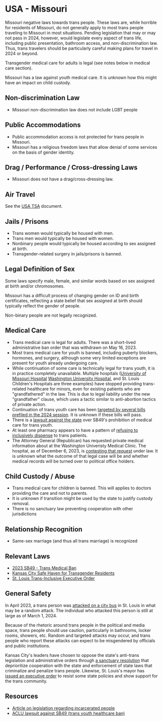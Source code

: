 # USA - Missouri

Missouri negative laws towards trans people. These laws
are, while horrible for residents of Missouri, do not generally
apply to most trans people traveling to Missouri in most
situations.  Pending legislation that may or may not pass in 2024,
however, would legislate every aspect of trans life, including public
presentation, bathroom access, and non-discrimination law.  Thus, trans
travelers should be particularly careful making plans for travel in
2024 or beyond.

Transgender medical care for adults is legal (see notes below in medical
care section).

Missouri has a law against youth medical care. It is unknown how this
might have an impact on child custody.

## Non-discrimination Law

 * Missouri non-discrimination law does not include LGBT people

## Public Accommodations

 * Public accommodation access is not protected for trans people in
   Missouri.
 * Missouri has a religious freedom laws that allow denial of some
   services on the basis of gender identity.

## Drag / Performance / Cross-dressing Laws

 * Missouri does not have a drag/cross-dressing law.

## Air Travel

See the [USA TSA](notes/tsa.md) document.

## Jails / Prisons

 * Trans women would typically be housed with men.
 * Trans men would typically be housed with women.
 * Nonbinary people would typically be housed according to sex
   assigned at birth.
 * Transgender-related surgery in jails/prisons is banned.

## Legal Definition of Sex

Some laws specify male, female, and similar words based on sex assigned
at birth and/or chromosomes.

Missouri has a difficult process of changing gender on ID and birth
certificates, reflecting a state belief that sex assigned at birth
should typically reflect the gender of people.

Non-binary people are not legally recognized.

## Medical Care

 * Trans medical care is legal for adults.  There was a short-lived
   administrative ban order that was withdrawn on May 16, 2023.
 * Most trans medical care for youth is banned, including puberty
   blockers, hormones, and surgery, although some very limited exceptions
   are present for youth already undergoing care.
 * While continuation of some care is technically legal for trans youth, it
   is in practice completely unavailable. Multiple hospitals ([University of
   Missouri Hospital](https://www.wabi.tv/video/2023/08/29/father-transgender-teen-says-mo-hospital-will-no-longer-provide-gender-affirming-care/)
   [Washington University
   Hospital](https://source.wustl.edu/2023/09/statement-on-washington-university-transgender-center/),
   and St. Louis Children's Hospitals are three examples) have stopped
   providing trans-related healthcare for minors, even for existing patients
   who are "grandfathered" in the law. This is due to legal liability
   under the new "grandfather" clause, which uses a tactic similar to
   anti-abortion tactics of private action.
 * Continuation of trans youth care has been [targeted by several bills prefiled in
   the 2024
   session](https://documents.house.mo.gov/billtracking/bills241/hlrbillspdf/3009H.01I.pdf).
   It is unknown if these bills will pass.
 * There is a [lawsuit against the
   state](https://www.aclu-mo.org/en/news/families-and-medical-providers-sue-missouri-block-transgender-youth-medical-care-ban)
   over SB49's prohibition of medical care for trans youth.
 * At least one pharmacy appears to have a pattern of [refusing to
   inclusively
   dispense](https://www.kansascity.com/news/local/article280392949.html)
   to trans patients.
 * The Attorney General (Republican) has requested private medical
   information about at the Washington Univeristy Medical Clinic.  The
   hospital, as of December 6, 2023, is [contesting that
   request](https://missouriindependent.com/briefs/wash-u-alleges-missouri-ag-illegally-sought-patient-records-from-transgender-center/)
   under law. It is unknown what the outcome of that legal case will be
   and whether medical records will be turned over to political office
   holders.

## Child Custody / Abuse

 * Trans medical care for children is banned.  This will applies to
   doctors providing the care and not to parents.
 * It is unknown if transition might be used by the state to justify
   custody removal.
 * There is no sanctuary law preventing cooperation with other
   jurisdictions
 
## Relationship Recognition

 * Same-sex marriage (and thus all trans marriage) is recognized

## Relevant Laws

 * [2023 SB49 - Trans Medical Ban](https://legiscan.com/MO/text/SB49/id/2755107)
 * [Kansas City Safe Haven for Transgender Residents](https://www.kcmo.gov/Home/Components/News/News/2040/1746)
 * [St. Louis Trans-Inclusive Executive Order](https://www.stlouis-mo.gov/government/departments/mayor/documents/executive-orders/upload/Draft-EO-Trans-Rights.pdf)

## General Safety

In April 2023, a trans person was [attacked on a city
bus](https://www.fbi.gov/wanted/seeking-info/hate-crime-1) in St. Louis
in what may be a random attack.  The individual who attacked this person
is still at large as of March 1, 2024.

Because of the rhetoric around trans people in the political and media
space, trans people should use caution, particularly in bathrooms,
locker rooms, showers, etc.  Random and targeted attacks may occur, and
trans people who report these attacks can expect to be misgendered by
officials and public institutions.

Kansas City's leaders have chosen to oppose the state's anti-trans
legislation and administrative orders through [a sanctuary
resolution](https://www.kcmo.gov/Home/Components/News/News/2040/1746)
that deprioritize cooperation with the state and enforcement of state
laws that criminalize and penalize trans people.  Likewise, St. Louis's
mayor has [issued an executive
order](https://www.stlouis-mo.gov/government/departments/mayor/documents/executive-orders/upload/Draft-EO-Trans-Rights.pdf)
to resist some state policies and show support for the trans community.

## Resources

 * [Article on legislation regarding incarcerated people](https://outinstl.com/we-have-to-fight-incarcerated-transgender-missourians-are-latest-target-of-missouri-lawmakers/)
 * [ACLU lawsuit against SB49 (trans youth healthcare ban)](https://www.aclu-mo.org/en/news/families-and-medical-providers-sue-missouri-block-transgender-youth-medical-care-ban)
